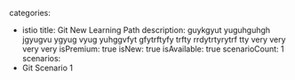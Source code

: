 categories:
  - istio
title: Git New Learning Path
description: guykgyut yuguhguhgh jgyugvu ygyug vyug yuhggvfyt gfytrftyfy trfty rrdytrtyrytrf tty very very very very 
isPremium: true
isNew: true
isAvailable: true
scenarioCount: 1
scenarios:
  - Git Scenario 1
